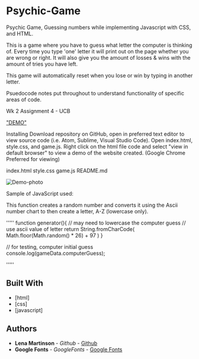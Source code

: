 # Psychic-Game
Psychic Game, 
Guessing numbers while implementing Javascript with CSS, and HTML.

This is a game where you have to guess what letter the computer is thinking of. Every time you type 'one' letter it will print out on the page whether you are wrong or right. It will also give you the amount of losses & wins with the amount of tries you have left. 

This game will automatically reset when you lose or win by typing in another letter.

Psuedocode notes put throughout to understand functionality of specific areas of code.

Wk 2 Assignment 4 - UCB

<a href="https://blonded.github.io/Psychic-Game/" alt="DEMO"> "DEMO" </a>

Installing
Download repository on GitHub, open in preferred text editor to view source code (i.e. Atom, Sublime, Visual Studio Code). Open index.html, style.css, and game.js. Right click on the html file code and select "view in default browser" to view a demo of the website created. (Google Chrome Preferred for viewing)

index.html
style.css
game.js
README.md


<img src="PsychicGame.jpg" alt="Demo-photo">

Sample of JavaScript used:

This function creates a random number and converts it using the Ascii number chart to then create a letter, A-Z (lowercase only).

'''''
function generator(){
    // may need to lowercase the computer guess
    // use ascii value of letter
    return String.fromCharCode(
        Math.floor(Math.random() * 26) + 97
      )
}

// for testing, computer initial guess
console.log(gameData.computerGuess);


'''''

## Built With

* [html]
* [css]
* [javascript]

## Authors

* **Lena Martinson** - *Github* - [Github](https://github.com/Blonded)
* **Google Fonts** - *GoogleFonts* - [Google Fonts](https://fonts.google.com/)

